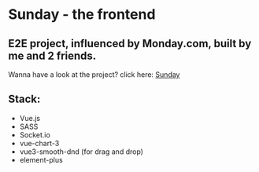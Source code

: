 <h1> Sunday - the frontend </h1>
<h2> E2E project, influenced by Monday.com, built by me and 2 friends.</h2>
<p> Wanna have a look at the project? click here: <a href="https://sunday.onrender.com/#/">Sunday</a></p>
<h2>Stack: </h2>
<ul>
  <li>Vue.js</li>
  <li>SASS</li>
  <li>Socket.io</li>
  <li>vue-chart-3</li>
  <li>vue3-smooth-dnd (for drag and drop)</li>
  <li>element-plus</li>
</ul>
